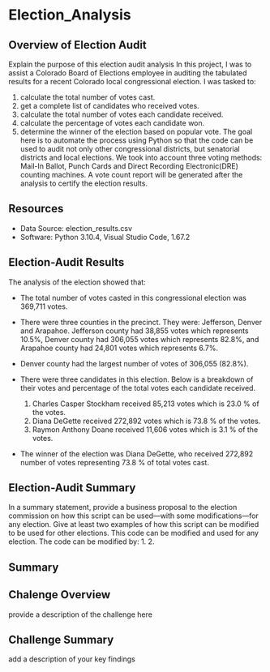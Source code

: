 # Election_Analysis
## Overview of Election Audit 
Explain the purpose of this election audit analysis 
In this project, I was to assist a Colorado Board of Elections employee in auditing the tabulated results for a recent Colorado local congressional election. I was tasked to: 
1. calculate the total number of votes cast. 
2. get a complete list of candidates who received votes.
3. calculate the total number of votes each candidate received.
4. calculate the percentage of votes each candidate won.
5. determine the winner of the election based on popular vote.
The goal here is to automate the process using Python so that the code can be used to audit not only other congressional districts, but senatorial districts and local elections. We took into account three voting methods: Mail-In Ballot, Punch Cards and Direct Recording Electronic(DRE) counting machines. A vote count report will be generated after the analysis to certify the election results.

## Resources 
- Data Source: election_results.csv
- Software: Python 3.10.4, Visual Studio Code, 1.67.2

## Election-Audit Results 
The analysis of the election showed that: 

- The total number of votes casted in this congressional election was 369,711 votes.

- There were three counties in the precinct. They were: Jefferson, Denver and Arapahoe. Jefferson county had 38,855 votes which represents 10.5%,
Denver county had 306,055 votes which represents 82.8%, and Arapahoe county had 24,801 votes which represents 6.7%.

- Denver county had the largest number of votes of 306,055 (82.8%).

- There were three candidates in this election. Below is a breakdown of their votes and percentage of the total votes each candidate received.
  1. Charles Casper Stockham received 85,213 votes which is 23.0 %  of the votes.
  2. Diana DeGette received  272,892 votes which is 73.8 % of the votes.
  3. Raymon Anthony Doane received 11,606 votes which is 3.1 % of the votes.

- The winner of the election was Diana DeGette, who received 272,892 number of votes representing 73.8 % of total votes cast.

## Election-Audit Summary 
In a summary statement, provide a business proposal to the election commission on how this script can be used—with some modifications—for any election. Give at least two examples of how this script can be modified to be used for other elections.
This code can be modified and used for any election.
The code can be modified by:
1.
2. 









## Summary 

## Chalenge Overview

provide a description of the challenge here 

## Challenge Summary
add a description of your key findings 
